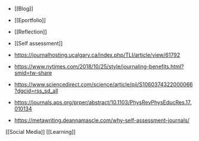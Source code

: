 - [[Blog]]
- [[Eportfolio]]
- [[Reflection]]
- [[Self assessment]]

- https://journalhosting.ucalgary.ca/index.php/TLI/article/view/61792

- https://www.nytimes.com/2018/10/25/style/journaling-benefits.html?smid=tw-share

- https://www.sciencedirect.com/science/article/pii/S1060374322000066?dgcid=rss_sd_all
- https://journals.aps.org/prper/abstract/10.1103/PhysRevPhysEducRes.17.010134
- https://metawriting.deannamascle.com/why-self-assessment-journals/

[[Social Media]] [[Learning]]
